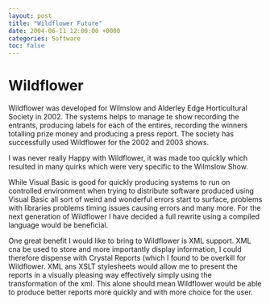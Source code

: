 ```yaml
---
layout: post
title: "Wildflower Future"
date: 2004-06-11 12:00:00 +0000
categories: Software
toc: false
---
```


# Wildflower

Wildflower was developed for Wilmslow and Alderley Edge
Horticultural Society in 2002. The systems helps to manage te show
recording the entrants, producing labels for each of the entires,
recording the winners totalling prize money and producing a press
report. The society has successfully used Wildflower for the 2002 and
2003 shows.

I was never really Happy with Wildflower, it was made too quickly which resulted in many quirks which were very specific to the Wilmslow Show.

While Visual Basic is good for quickly producing systems to run on controlled environment when trying to distribute software produced using Visual Basic all sort of weird and wonderful errors start to surface, problems with libraries problems timing issues causing errors and many more. For the next generation of Wildflower I have decided a full rewrite using a compiled language would be beneficial.

One great benefit I would like to bring to Wildflower is XML support. XML cna be used to store and more importantly display information, I could therefore dispense with Crystal Reports (which I found to be overkill for Wildflower. XML ans XSLT stylesheets would allow me to present the reports in a visually pleasing way effectively simply using the transformation of the xml. This alone should mean Wildflower would be able to produce better reports more quickly and with more choice for the user.
